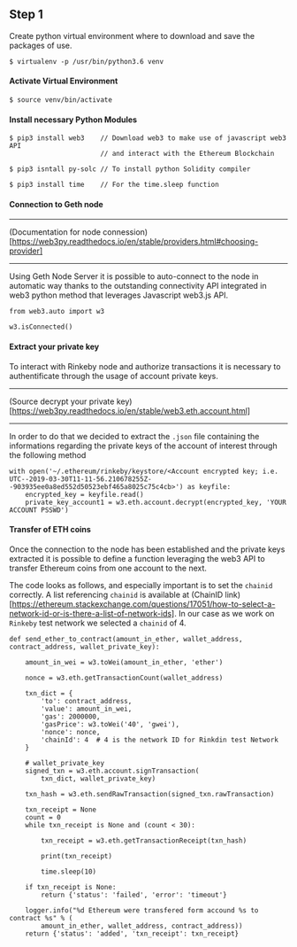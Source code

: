 ## Step 1

Create python virtual environment where to download and save the packages of use.

```
$ virtualenv -p /usr/bin/python3.6 venv
```

#### Activate Virtual Environment

```
$ source venv/bin/activate
```

#### Install necessary Python Modules

```
$ pip3 install web3    // Download web3 to make use of javascript web3 API
       	       	       // and interact with the Ethereum Blockchain

$ pip3 isntall py-solc // To install python Solidity compiler

$ pip3 install time    // For the time.sleep function
```

#### Connection to Geth node

___________________
(Documentation for node connession)[https://web3py.readthedocs.io/en/stable/providers.html#choosing-provider]
___________________


Using Geth Node Server it is possible to auto-connect to the node in automatic way thanks to the outstanding connectivity API integrated in web3 python method that leverages Javascript web3.js API.

```
from web3.auto import w3

w3.isConnected()
```

#### Extract your private key

To interact with Rinkeby node and authorize transactions it is necessary to authentificate through the usage of account private keys.
_________________________________
(Source decrypt your private key)[https://web3py.readthedocs.io/en/stable/web3.eth.account.html]
________________________________

In order to do that we decided to extract the ```.json``` file containing the informations regarding the private keys of the account of interest through the following method

```
with open('~/.ethereum/rinkeby/keystore/<Account encrypted key; i.e. UTC--2019-03-30T11-11-56.210678255Z--903935ee0a8ed552d50523ebf465a8025c75c4cb>') as keyfile:
    encrypted_key = keyfile.read()
    private_key_account1 = w3.eth.account.decrypt(encrypted_key, 'YOUR ACCOUNT PSSWD')
```

#### Transfer of ETH coins

Once the connection to the node has been established and the private keys extracted it is possible to define a function leveraging the web3 API to transfer Ethereum coins from one account to the next.

The code looks as follows, and especially important is to set the ```chainid``` correctly. A list referencing ```chainid``` is available at (ChainID link)[https://ethereum.stackexchange.com/questions/17051/how-to-select-a-network-id-or-is-there-a-list-of-network-ids]. In our case as we work on ```Rinkeby``` test network we selected a ```chainid``` of 4.

```
def send_ether_to_contract(amount_in_ether, wallet_address, contract_address, wallet_private_key):

    amount_in_wei = w3.toWei(amount_in_ether, 'ether')

    nonce = w3.eth.getTransactionCount(wallet_address)

    txn_dict = {
        'to': contract_address,
        'value': amount_in_wei,
        'gas': 2000000,
        'gasPrice': w3.toWei('40', 'gwei'),
        'nonce': nonce,
        'chainId': 4  # 4 is the network ID for Rinkdin test Network
    }

    # wallet_private_key
    signed_txn = w3.eth.account.signTransaction(
        txn_dict, wallet_private_key)

    txn_hash = w3.eth.sendRawTransaction(signed_txn.rawTransaction)

    txn_receipt = None
    count = 0
    while txn_receipt is None and (count < 30):

        txn_receipt = w3.eth.getTransactionReceipt(txn_hash)

        print(txn_receipt)

        time.sleep(10)

    if txn_receipt is None:
        return {'status': 'failed', 'error': 'timeout'}

    logger.info("%d Ethereum were transfered form accound %s to contract %s" % (
        amount_in_ether, wallet_address, contract_address))
    return {'status': 'added', 'txn_receipt': txn_receipt}
```

